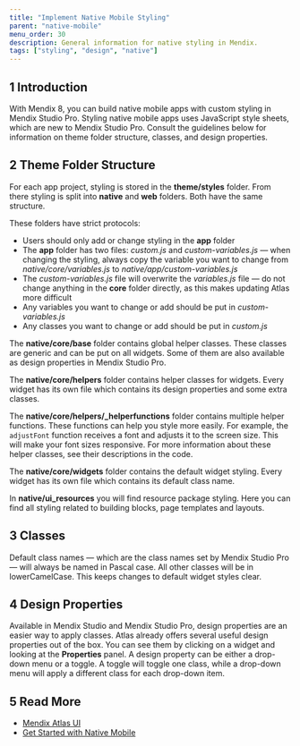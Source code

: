 ```yaml
---
title: "Implement Native Mobile Styling"
parent: "native-mobile"
menu_order: 30
description: General information for native styling in Mendix.
tags: ["styling", "design", "native"]
---
```


## 1 Introduction

With Mendix 8, you can build native mobile apps with custom styling in Mendix Studio Pro. Styling native mobile apps uses JavaScript style sheets, which are new to Mendix Studio Pro. Consult the guidelines below for information on theme folder structure, classes, and design properties.

## 2 Theme Folder Structure

For each app project, styling is stored in the **theme/styles** folder. From there styling is split into **native** and **web** folders. Both have the same structure. 

These folders have strict protocols:

* Users should only add or change styling in the **app** folder 
* The **app** folder has two files: *custom.js* and *custom-variables.js* — when changing the styling, always copy the variable you want to change from *native/core/variables.js*  to *native/app/custom-variables.js*
* The *custom-variables.js* file will overwrite the *variables.js* file — do not change anything in the **core** folder directly, as this makes updating Atlas more difficult
* Any variables you want to change or add should be put in *custom-variables.js* 
* Any classes you want to change or add should be put in *custom.js*

The **native/core/base** folder contains global helper classes. These classes are generic and can be put on all widgets. Some of them are also available as design properties in Mendix Studio Pro.

The **native/core/helpers** folder contains helper classes for widgets. Every widget has its own file which contains its design properties and some extra classes.

The **native/core/helpers/_helperfunctions** folder contains multiple helper functions. These functions can help you style more easily. For example, the `adjustFont` function receives a font and adjusts it to the screen size. This will make your font sizes responsive. For more information about these helper classes, see their descriptions in the code.

The **native/core/widgets** folder contains the default widget styling. Every widget has its own file which contains its default class name.

In **native/ui_resources** you will find resource package styling. Here you can find all styling related to building blocks, page templates and layouts.

## 3 Classes

Default class names — which are the class names set by Mendix Studio Pro — will always be named in Pascal case. All other classes will be in lowerCamelCase. This keeps changes to default widget styles clear.

## 4 Design Properties

Available in Mendix Studio and Mendix Studio Pro, design properties are an easier way to apply classes. Atlas already offers several useful design properties out of the box. You can see them by clicking on a widget and looking at the **Properties** panel. A design property can be either a drop-down menu or a toggle. A toggle will toggle one class, while a drop-down menu will apply a different class for each drop-down item. 

## 5 Read More

* [Mendix Atlas UI](../front-end/atlas-ui)
* [Get Started with Native Mobile](getting-started-with-native-mobile)
